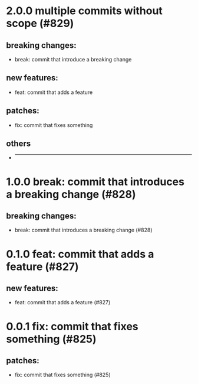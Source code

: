 # 2.0.0 multiple commits without scope (#829)

## breaking changes:
* break: commit that introduce a breaking change
## new features:
* feat: commit that adds a feature
## patches:
* fix: commit that fixes something
## others
* ---------

# 1.0.0 break: commit that introduces a breaking change (#828)

## breaking changes:
* break: commit that introduces a breaking change (#828)

# 0.1.0 feat: commit that adds a feature (#827)

## new features:
* feat: commit that adds a feature (#827)

# 0.0.1 fix: commit that fixes something (#825)

## patches:
* fix: commit that fixes something (#825)

